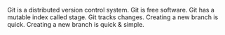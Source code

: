 Git is a distributed version control system.
Git is free software.
Git has a mutable index called stage.
Git tracks changes.
Creating a new branch is quick.
Creating a new branch is quick & simple.
